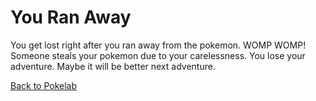 # You Ran Away

You get lost right after you ran away from the pokemon. WOMP WOMP! Someone steals your pokemon due to your carelessness. You lose your adventure. Maybe it will be better next adventure.

[Back to Pokelab](pokelab.md)
